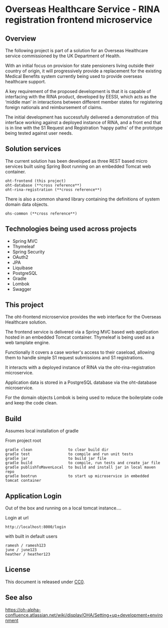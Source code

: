 # Overseas Healthcare Service - RINA registration frontend microservice

## Overview

The following project is part of a solution for an Overseas Healthcare service commissioned by the UK Department of Health.

With an initial focus on provision for state pensioners living outside their country of origin, it will progressively provide a replacement for the existing Medical Benefits system currently being used to provide overseas healthcare support.

A key requirement of the proposed development is that it is capable of interfacing with the RINA product, developed by EESSI, which acts as the ‘middle man’ in interactions between different member states for registering foreign nationals and reimbursement of claims.

The initial development has successfully delivered a demonstration of this interface working against a deployed instance of RINA, and a front end that is in line with the S1 Request and Registration ‘happy paths' of the prototype being tested against user needs.

## Solution services

The current solution has been developed as three REST based micro services built using Spring Boot running on an embedded Tomcat web container.

    oht-frontend (this project)
    oht-database (**cross reference**)
    oht-rina-registration (**cross reference**)

There is also a common shared library containing the definitions of system domain data objects.

    ohs-common (**cross reference**)

## Technologies being used across projects

- Spring MVC
- Thymeleaf
- Spring Security
- OAuth2
- JPA
- Liquibase
- PostgreSQL
- Gradle
- Lombok
- Swagger

## This project

The oht-frontend microservice provides the web interface for the Overseas Healthcare solution. 

The frontend service is delivered via a Spring MVC based web application hosted in an embedded Tomcat container.
Thymeleaf is being used as a web tamplate engine.

Functionally it covers a case worker's access to their caseload, allowing them to handle simple S1 request submissions and S1 registrations.

It interacts with a deployed instance of RINA via the oht-rina-registration microservice.

Application data is stored in a PostgreSQL database via the oht-database microservice.

For the domain objects Lombok is being used to reduce the boilerplate code and keep the code clean.

## Build

Assumes local installation of gradle

From project root

    gradle clean                to clear build dir
    gradle test                 to compile and run unit tests
    gradle jar                  to build jar file
    gradle build                to compile, run tests and create jar file
    gradle publishToMavenLocal  to build and install jar in local maven repo
    gradle bootrun              to start up microservice in embedded tomcat container

## Application Login

Out of the box and running on a local tomcat instance....

Login at url

    http://localhost:8000/login

with built in default users

    ramesh / ramesh123
    june / june123
    heather / heather123

## License

This document is released under [CC0](LICENSE.md).

## See also

https://oh-alpha-confluence.atlassian.net/wiki/display/OHA/Setting+up+development+environment



